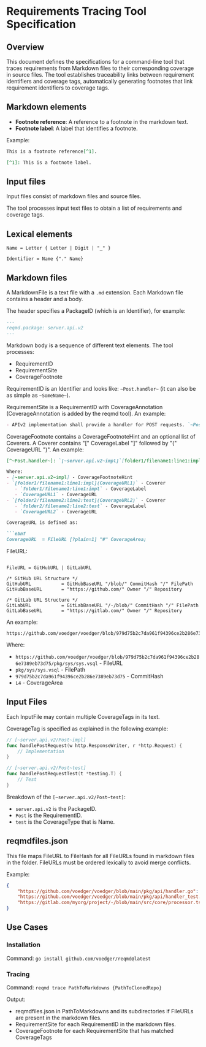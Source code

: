 # Requirements Tracing Tool Specification

## Overview

This document defines the specifications for a command-line tool that traces requirements from Markdown files to their corresponding coverage in source files. The tool establishes traceability links between requirement identifiers and coverage tags, automatically generating footnotes that link requirement identifiers to coverage tags.

## Markdown elements

- **Footnote reference**: A reference to a footnote in the markdown text.
- **Footnote label**: A label that identifies a footnote.

Example:

```markdown
This is a footnote reference[^1].

[^1]: This is a footnote label.
```

## Input files

Input files consist of markdown files and source files.

The tool processes input text files to obtain a list of requirements and coverage tags.

## Lexical elements

```ebnf
Name = Letter { Letter | Digit | "_" }

Identifier = Name {"." Name}
```

## Markdown files

A MarkdownFile is a text file with a `.md` extension. Each Markdown file contains a header and a body.

The header specifies a PackageID (which is an Identifier), for example:

```markdown
---
reqmd.package: server.api.v2
---
```

Markdown body is a sequence of different text elements. The tool processes:

- RequirementID
- RequirementSite
- CoverageFootnote

RequirementID is an Identifier and looks like: `~Post.handler~` (it can also be as simple as `~SomeName~`).

RequirementSite is a RequirementID with CoverageAnnotation (CoverageAnnotation is added by the reqmd tool). An example:

```markdown
- APIv2 implementation shall provide a handler for POST requests. `~Post.handler~`coverage[^~Post.handler~].
```

CoverageFootnote contains a CoverageFootnoteHint and an optional list of Coverers. A Coverer contains "[" CoverageLabel "]" followed by "(" CoverageURL ")". An example:

```markdown
[^~Post.handler~]: `[~server.api.v2~impl]`[folder1/filename1:line1:impl](CoverageURL1), [folder2/filename2:line2:test](CoverageURL2)...

Where:
- [~server.api.v2~impl] - CoverageFootnoteHint
- `[folder1/filename1:line1:impl](CoverageURL1)` - Coverer
   - `folder1/filename1:line1:impl` - CoverageLabel
   - `CoverageURL1` - CoverageURL
- `[folder2/filename2:line2:test](CoverageURL2)` - Coverer
   - `folder2/filename2:line2:test` - CoverageLabel
   - `CoverageURL2` - CoverageURL

CoverageURL is defined as:

```ebnf
CoverageURL  = FileURL [?plain=1] "#" CoverageArea;
```

FileURL:

```ebnf

FileURL = GitHubURL | GitLabURL

/* GitHub URL Structure */
GitHubURL           = GitHubBaseURL "/blob/" CommitHash "/" FilePath
GitHubBaseURL       = "https://github.com/" Owner "/" Repository

/* GitLab URL Structure */
GitLabURL           = GitLabBaseURL "/-/blob/" CommitHash "/" FilePath
GitLabBaseURL       = "https://gitlab.com/" Owner "/" Repository
```

An example:

```text
https://github.com/voedger/voedger/blob/979d75b2c7da961f94396ce2b286e7389eb73d75/pkg/sys/sys.vsql#L4
```

Where:

- `https://github.com/voedger/voedger/blob/979d75b2c7da961f94396ce2b286e7389eb73d75/pkg/sys/sys.vsql` - FileURL
- `pkg/sys/sys.vsql` - FilePath
- `979d75b2c7da961f94396ce2b286e7389eb73d75` - CommitHash
- `L4` - CoverageArea

## Input Files

Each InputFile may contain multiple CoverageTags in its text.

CoverageTag is specified as explained in the following example:

```go
// [~server.api.v2/Post~impl]
func handlePostRequest(w http.ResponseWriter, r *http.Request) {
    // Implementation
}

// [~server.api.v2/Post~test]
func handlePostRequestTest(t *testing.T) {
    // Test
}
```

Breakdown of the `[~server.api.v2/Post~test]`:

- `server.api.v2` is the PackageID.
- `Post` is the RequirementID.
- `test` is the CoverageType that is Name.

## reqmdfiles.json

This file maps FileURL to FileHash for all FileURLs found in markdown files in the folder. FileURLs must be ordered lexically to avoid merge conflicts.

Example:

```json
{
    "https://github.com/voedger/voedger/blob/main/pkg/api/handler.go": "979d75b2c7da961f94396ce2b286e7389eb73d75",
    "https://github.com/voedger/voedger/blob/main/pkg/api/handler_test.go": "845a23c8f9d6a8b7e9c2d4f5a6b7c8d9e0f1a2b3",
    "https://gitlab.com/myorg/project/-/blob/main/src/core/processor.ts": "123f45e6c7d8a9b0c1d2e3f4a5b6c7d8e9f0a1b2"
}
```

## Use Cases

### Installation

Command: `go install github.com/voedger/reqmd@latest`

### Tracing

Command: `reqmd trace PathToMarkdowns {PathToClonedRepo}`

Output:

- reqmdfiles.json in PathToMarkdowns and its subdirectories if FileURLs are present in the markdown files.
- RequirementSite for each RequirementID in the markdown files.
- CoverageFootnote for each RequirementSite that has matched CoverageTags
